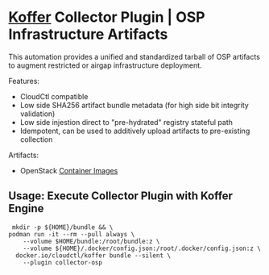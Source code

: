# [Koffer](https://github.com/containercraft/Koffer) Collector Plugin | OSP Infrastructure Artifacts
This automation provides a unified and standardized tarball of OSP artifacts to
augment restricted or airgap infrastructure deployment.

Features:
  - CloudCtl compatible
  - Low side SHA256 artifact bundle metadata (for high side bit integrity validation)
  - Low side injestion direct to "pre-hydrated" registry stateful path
  - Idempotent, can be used to additively upload artifacts to pre-existing collection

Artifacts:
  - OpenStack [Container Images]
    
## Usage: Execute Collector Plugin with Koffer Engine
```
 mkdir -p ${HOME}/bundle && \
podman run -it --rm --pull always \
    --volume $HOME/bundle:/root/bundle:z \
    --volume ${HOME}/.docker/config.json:/root/.docker/config.json:z \
  docker.io/cloudctl/koffer bundle --silent \
    --plugin collector-osp
```
[Container Images]:https://registry.redhat.io/v1/search?q=%27rhosp-rhel8%20or%20rhceph-4%20or%20ose-grafana%20or%20ose-prometheus%27
